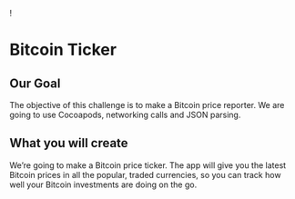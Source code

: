
!

#  Bitcoin Ticker

## Our Goal

The objective of this challenge is to  make a Bitcoin price reporter. We are going to use Cocoapods, networking calls and JSON parsing. 

## What you will create

We’re going to make a Bitcoin price ticker. The app will give you the latest Bitcoin prices in all the popular, traded currencies, so you can track how well your Bitcoin investments are doing on the go.

